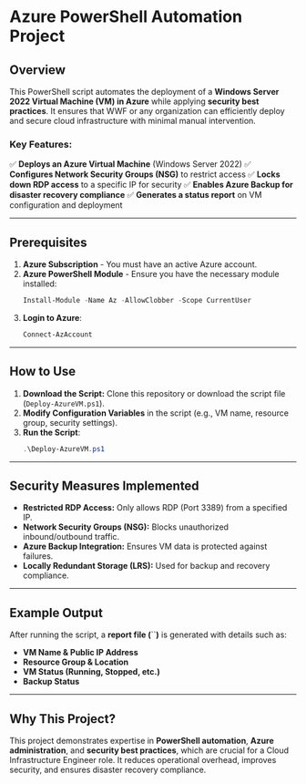 # Azure PowerShell Automation Project

## Overview

This PowerShell script automates the deployment of a **Windows Server 2022 Virtual Machine (VM) in Azure** while applying **security best practices**. It ensures that WWF or any organization can efficiently deploy and secure cloud infrastructure with minimal manual intervention.

### **Key Features:**

✅ **Deploys an Azure Virtual Machine** (Windows Server 2022) ✅ **Configures Network Security Groups (NSG)** to restrict access ✅ **Locks down RDP access** to a specific IP for security ✅ **Enables Azure Backup for disaster recovery compliance** ✅ **Generates a status report** on VM configuration and deployment

---

## **Prerequisites**

1. **Azure Subscription** - You must have an active Azure account.
2. **Azure PowerShell Module** - Ensure you have the necessary module installed:
   ```powershell
   Install-Module -Name Az -AllowClobber -Scope CurrentUser
   ```
3. **Login to Azure**:
   ```powershell
   Connect-AzAccount
   ```

---

## **How to Use**

1. **Download the Script:** Clone this repository or download the script file (`Deploy-AzureVM.ps1`).
2. **Modify Configuration Variables** in the script (e.g., VM name, resource group, security settings).
3. **Run the Script**:
   ```powershell
   .\Deploy-AzureVM.ps1
   ```

---

## **Security Measures Implemented**

- **Restricted RDP Access:** Only allows RDP (Port 3389) from a specified IP.
- **Network Security Groups (NSG):** Blocks unauthorized inbound/outbound traffic.
- **Azure Backup Integration:** Ensures VM data is protected against failures.
- **Locally Redundant Storage (LRS):** Used for backup and recovery compliance.

---

## **Example Output**

After running the script, a **report file (**``**)** is generated with details such as:

- **VM Name & Public IP Address**
- **Resource Group & Location**
- **VM Status (Running, Stopped, etc.)**
- **Backup Status**

---

## **Why This Project?**

This project demonstrates expertise in **PowerShell automation**, **Azure administration**, and **security best practices**, which are crucial for a Cloud Infrastructure Engineer role. It reduces operational overhead, improves security, and ensures disaster recovery compliance.



